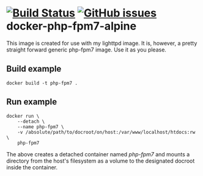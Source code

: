 [![Build Status](https://travis-ci.org/m4rcu5nl/docker-php-fpm7-alpine.svg?branch=master)](https://travis-ci.org/m4rcu5nl/docker-php-fpm7-alpine) [![GitHub issues](https://img.shields.io/github/issues/m4rcu5nl/docker-php-fpm7-alpine.svg)](https://github.com/m4rcu5nl/docker-php-fpm7-alpine/issues)  
docker-php-fpm7-alpine
======================
This image is created for use with my lighttpd image. It is, however, a pretty straight forward generic php-fpm7 image. Use it as you please.  

Build example
-------------
```
docker build -t php-fpm7 .
```

Run example
-----------
```
docker run \
	--detach \
	--name php-fpm7 \
	-v /absolute/path/to/docroot/on/host:/var/www/localhost/htdocs:rw \
	php-fpm7
```
The above creates a detached container named *php-fpm7* and mounts a directory from the host's filesystem as a volume to the designated docroot inside the container.  
